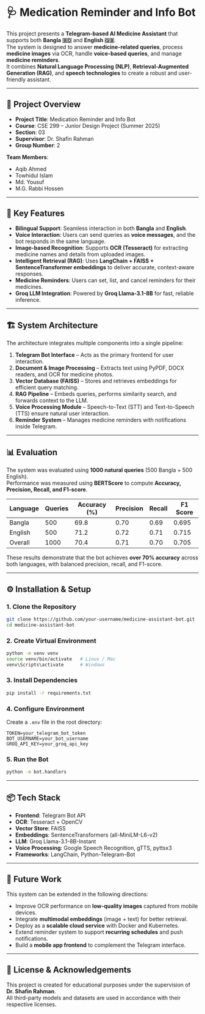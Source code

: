 # 🩺 Medication Reminder and Info Bot

This project presents a **Telegram-based AI Medicine Assistant** that supports both **Bangla 🇧🇩** and **English 🇬🇧**.  
The system is designed to answer **medicine-related queries**, process **medicine images** via OCR, handle **voice-based queries**, and manage **medicine reminders**.  
It combines **Natural Language Processing (NLP)**, **Retrieval-Augmented Generation (RAG)**, and **speech technologies** to create a robust and user-friendly assistant.

---
## 📌 Project Overview

- **Project Title**: Medication Reminder and Info Bot  
- **Course**: CSE 299 – Junior Design Project (Summer 2025)  
- **Section**: 03  
- **Supervisor**: Dr. Shafin Rahman  
- **Group Number**: 2  

**Team Members**:
- Aqib Ahmed  
- Towhidul Islam  
- Md. Yousuf   
- M.G. Rabbi Hossen  

---


## 🚀 Key Features

- **Bilingual Support**: Seamless interaction in both **Bangla** and **English**.  
- **Voice Interaction**: Users can send queries as **voice messages**, and the bot responds in the same language.  
- **Image-based Recognition**: Supports **OCR (Tesseract)** for extracting medicine names and details from uploaded images.  
- **Intelligent Retrieval (RAG)**: Uses **LangChain + FAISS + SentenceTransformer embeddings** to deliver accurate, context-aware responses.  
- **Medicine Reminders**: Users can set, list, and cancel reminders for their medicines.  
- **Groq LLM Integration**: Powered by **Groq Llama-3.1-8B** for fast, reliable inference.  

---

## 🏗️ System Architecture

The architecture integrates multiple components into a single pipeline:

1. **Telegram Bot Interface** – Acts as the primary frontend for user interaction.  
2. **Document & Image Processing** – Extracts text using PyPDF, DOCX readers, and OCR for medicine photos.  
3. **Vector Database (FAISS)** – Stores and retrieves embeddings for efficient query matching.  
4. **RAG Pipeline** – Embeds queries, performs similarity search, and forwards context to the LLM.  
5. **Voice Processing Module** – Speech-to-Text (STT) and Text-to-Speech (TTS) ensure natural user interaction.  
6. **Reminder System** – Manages medicine reminders with notifications inside Telegram.  

---

## 📊 Evaluation

The system was evaluated using **1000 natural queries** (500 Bangla + 500 English).  
Performance was measured using **BERTScore** to compute **Accuracy, Precision, Recall, and F1-score**.

| Language | Queries | Accuracy (%) | Precision | Recall | F1 Score |
|----------|---------|--------------|-----------|--------|----------|
| Bangla   | 500     | 69.8         | 0.70      | 0.69   | 0.695    |
| English  | 500     | 71.2         | 0.72      | 0.71   | 0.715    |
| Overall  | 1000    | 70.4         | 0.71      | 0.70   | 0.705    |

These results demonstrate that the bot achieves **over 70% accuracy** across both languages, with balanced precision, recall, and F1-score.

---

## ⚙️ Installation & Setup

### 1. Clone the Repository
```bash
git clone https://github.com/your-username/medicine-assistant-bot.git
cd medicine-assistant-bot
```

### 2. Create Virtual Environment
```bash
python -m venv venv
source venv/bin/activate   # Linux / Mac
venv\Scripts\activate      # Windows
```

### 3. Install Dependencies
```bash
pip install -r requirements.txt
```

### 4. Configure Environment
Create a `.env` file in the root directory:

```
TOKEN=your_telegram_bot_token
BOT_USERNAME=your_bot_username
GROQ_API_KEY=your_groq_api_key
```

### 5. Run the Bot
```bash
python -m bot.handlers
```

---

## 📦 Tech Stack

- **Frontend**: Telegram Bot API  
- **OCR**: Tesseract + OpenCV  
- **Vector Store**: FAISS  
- **Embeddings**: SentenceTransformers (all-MiniLM-L6-v2)  
- **LLM**: Groq Llama-3.1-8B-Instant  
- **Voice Processing**: Google Speech Recognition, gTTS, pyttsx3  
- **Frameworks**: LangChain, Python-Telegram-Bot  

---

## 🔮 Future Work

This system can be extended in the following directions:

- Improve OCR performance on **low-quality images** captured from mobile devices.  
- Integrate **multimodal embeddings** (image + text) for better retrieval.  
- Deploy as a **scalable cloud service** with Docker and Kubernetes.  
- Extend reminder system to support **recurring schedules** and push notifications.  
- Build a **mobile app frontend** to complement the Telegram interface.  

---

## 📄 License & Acknowledgements

This project is created for educational purposes under the supervision of **Dr. Shafin Rahman**.  
All third-party models and datasets are used in accordance with their respective licenses.

